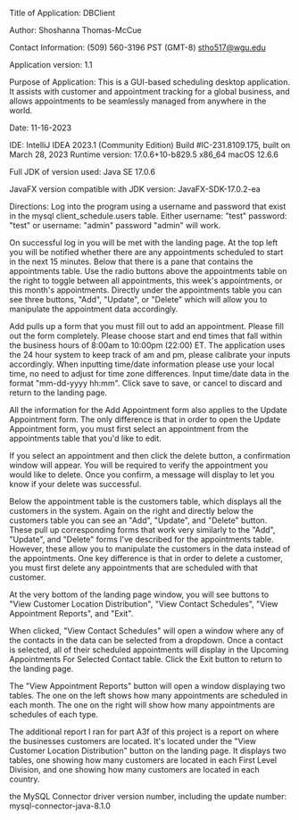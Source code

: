 Title of Application: DBClient

Author: Shoshanna Thomas-McCue

Contact Information: 
(509) 560-3196 PST (GMT-8)
stho517@wgu.edu 

Application version: 1.1

Purpose of Application: This is a 
GUI-based scheduling desktop application. It
assists with customer and appointment
tracking for a global business, and allows appointments
to be seamlessly managed from anywhere in the world. 

Date: 11-16-2023

IDE: IntelliJ IDEA 2023.1 (Community Edition)
Build #IC-231.8109.175, built on March 28, 2023
Runtime version: 17.0.6+10-b829.5 x86_64
macOS 12.6.6

Full JDK of version used: Java SE 17.0.6

JavaFX version compatible with JDK version: JavaFX-SDK-17.0.2-ea

Directions: Log into the program using a username and password that exist
in the mysql client_schedule.users table. Either username: "test" 
password: "test" or username: "admin" password "admin" will work.

On successful log in you will be met with the landing page. At the top left
you will be notified whether there are any appointments scheduled to start
in the next 15 minutes. Below that there is a pane that contains the
appointments table. Use the radio buttons above the appointments table on
the right to toggle between all appointments, this week's appointments, or
this month's appointments. Directly under the appointments table you can 
see three buttons, "Add", "Update", or "Delete" which will allow you to
manipulate the appointment data accordingly. 

Add pulls up a form that you must fill out to add an appointment. Please
fill out the form completely. Please choose start and end times that fall
within the business hours of 8:00am to 10:00pm (22:00) ET. The application
uses the 24 hour system to keep track of am and pm, please calibrate your
inputs accordingly. When inputting time/date information please use your
local time, no need to adjust for time zone differences. Input time/date
data in the format "mm-dd-yyyy hh:mm". Click save to save, or cancel to
discard and return to the landing page. 

All the information for the Add Appointment form also applies to the 
Update Appointment form. The only difference is that in order to open 
the Update Appointment form, you must first select an appointment from
the appointments table that you'd like to edit. 

If you select an appointment and then click the delete button, a confirmation
window will appear. You will be required to verify the appointment you would
like to delete. Once you confirm, a message will display to let you know if 
your delete was successful.

Below the appointment table is the customers table, which displays all the
customers in the system. Again on the right and directly below the customers
table you can see an "Add", "Update", and "Delete" button. These pull up
corresponding forms that work very similarly to the "Add", "Update", and 
"Delete" forms I've described for the appointments table. However, these 
allow you to manipulate the customers in the data instead of the appointments.
One key difference is that in order to delete a customer, you must first 
delete any appointments that are scheduled with that customer. 

At the very bottom of the landing page window, you will see buttons to
"View Customer Location Distribution", "View Contact Schedules",
"View Appointment Reports", and "Exit". 

When clicked, "View Contact Schedules" will open a window where any of
the contacts in the data can be selected from a dropdown. Once a contact
is selected, all of their scheduled appointments will display in the
Upcoming Appointments For Selected Contact table. Click the Exit button
to return to the landing page. 

The "View Appointment Reports" button will open a window displaying 
two tables. The one on the left shows how many appointments are scheduled
in each month. The one on the right will show how many appointments are
schedules of each type.

The additional report I ran for part A3f of this project is a report on
where the businesses customers are located. It's located under the 
"View Customer Location Distribution" button on the landing page. It
displays two tables, one showing how many customers are located in each 
First Level Division, and one showing how many customers are located in
each country.

the MySQL Connector driver version number, including the update number: mysql-connector-java-8.1.0
